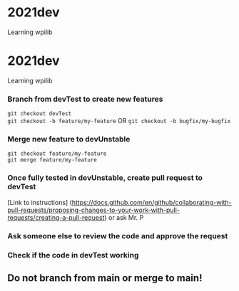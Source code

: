 # 2021dev
Learning wpilib

# 2021dev
Learning wpilib

### Branch from devTest to create new features

`git checkout devTest`  
`git checkout -b feature/my-feature` OR `git checkout -b bugfix/my-bugfix`
 
### Merge new feature to devUnstable
  
`git checkout feature/my-feature`  
`git merge feature/my-feature`

### Once fully tested in devUnstable, create pull request to devTest

[Link to instructions] (https://docs.github.com/en/github/collaborating-with-pull-requests/proposing-changes-to-your-work-with-pull-requests/creating-a-pull-request) or ask Mr. P
  
### Ask someone else to review the code and approve the request
  
### Check if the code in devTest working
  
## Do not branch from main or merge to main!
